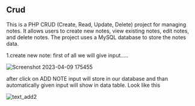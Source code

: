 ## Crud
This is a PHP CRUD (Create, Read, Update, Delete) project for managing notes. It allows users to create new notes, view existing notes, edit notes, and delete notes. The project uses a MySQL database to store the notes data.


1.create new note: first of all we will give input.....


![Screenshot 2023-04-09 175455](https://user-images.githubusercontent.com/98024836/230772417-51017a79-a696-4c03-b796-84c6a76c5808.jpg)


after click on ADD NOTE input will store in our database and than automatically given input will show in data table. Look like this


![text_add2](https://user-images.githubusercontent.com/98024836/230773439-7ca0f4b1-0f58-43b8-ac90-9c2afc5108e5.jpg)

